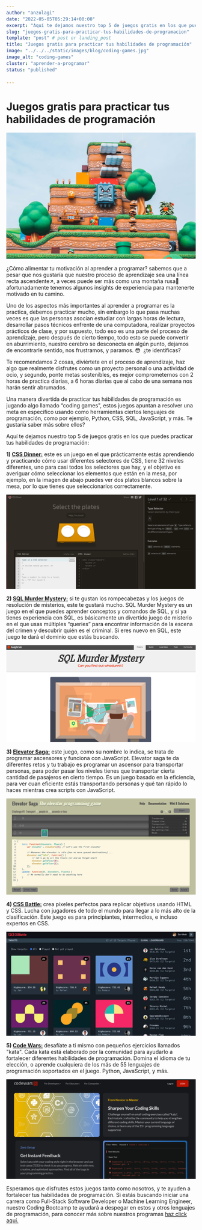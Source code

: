 ```yaml
---
author: "anzolagi"
date: "2022-05-05T05:29:14+00:00"
excerpt: "Aquí te dejamos nuestro top 5 de juegos gratis en los que puedes practicar tus habilidades de programación."
slug: "juegos-gratis-para-practicar-tus-habilidades-de-programacion"
template: "post" # post or landing_post
title: "Juegos gratis para practicar tus habilidades de programación"
image: "../../../static/images/blog/coding-games.jpg"
image_alt: "coding-games"
cluster: "aprender-a-programar"
status: "published"

---
```


# Juegos gratis para practicar tus habilidades de programación

![coding-games.jpg](../../../static/images/blog/coding-games.jpg)

¿Cómo alimentar tu motivación al aprender a programar? sabemos que a pesar que nos gustaría que nuestro proceso de aprendizaje sea una línea recta ascendente↗️, a veces puede ser más como una montaña rusa🎢  afortunadamente tenemos algunos insights de experiencia para mantenerte motivado en tu camino.  

Uno de los aspectos más importantes al aprender a programar es la practica, debemos practicar mucho, sin embargo lo que pasa muchas veces es que las personas asocian estudiar con largas horas de lectura, desarrollar pasos técnicos enfrente de una computadora, realizar proyectos prácticos de clase, y por supuesto, todo eso es una parte del proceso de aprendizaje, pero después de cierto tiempo, todo esto se puede convertir en aburrimiento, nuestro cerebro se desconecta en algún punto, dejamos de encontrarle sentido, nos frustramos, y paramos. 😳  ¿te identificas?

Te recomendamos 2 cosas, diviértete en el proceso de aprendizaje, haz algo que realmente disfrutes como un proyecto personal o una actividad de ocio, y segundo, ponte metas sostenibles, es mejor comprometernos con 2 horas de practica diarias, a 6 horas diarias que al cabo de una semana nos harán sentir abrumados.

Una manera divertida de practicar tus hábilidades de programación es jugando algo llamado “coding games", estos juegos apuntan a resolver una meta en especifico usando como herramientas ciertos lenguajes de programación, como por ejemplo, Python, CSS, SQL, JavaScript, y más. Te gustaría saber más sobre ellos? 

Aquí te dejamos nuestro top 5 de juegos gratis en los que puedes practicar tus habilidades de programación: 

**1) [CSS Dinner:](https://flukeout.github.io/)** este es un juego en el que prácticamente estás aprendiendo y practicando cómo usar diferentes selectores de CSS, tiene 32 niveles diferentes, uno para casi todos los selectores que hay, y el objetivo es averiguar cómo seleccionar los elementos que están en la mesa, por ejemplo, en la imagen de abajo puedes ver dos platos blancos sobre la mesa, por lo que tienes que seleccionarlos correctamente.

 ![CSS.png](../../../static/images/blog/CSS.png)

**2) [SQL Murder Mystery:](https://mystery.knightlab.com/)** si te gustan los rompecabezas y los juegos de resolución de misterios, este te gustará mucho. SQL Murder Mystery es un juego en el que puedes aprender conceptos y comandos de SQL, y si ya tienes experiencia con SQL, es básicamente un divertido juego de misterio en el que usas múltiples “queries” para encontrar información de la escena del crimen y descubrir quién es el criminal. Si eres nuevo en SQL, este juego te dará el dominio que estás buscando.

![SQL.png](../../../static/images/blog/SQL.png)

**3) [Elevator Saga:](https://play.elevatorsaga.com/)** este juego, como su nombre lo indica, se trata de programar ascensores y funciona con JavaScript. Elevator saga te da diferentes retos y tu trabajo es programar un ascensor para transportar personas, para poder pasar los niveles tienes que transportar cierta cantidad de pasajeros en cierto tiempo. Es un juego basado en la eficiencia, para ver cuan eficiente estás transportando personas y qué tan rápido lo haces mientras crea scripts con JavaScript. 

![JavaScript.png](../../../static/images/blog/JavaScript.png)



**4) [CSS Battle:](https://cssbattle.dev/)** crea píxeles perfectos para replicar objetivos usando HTML y CSS. Lucha con jugadores de todo el mundo para llegar a lo más alto de la clasificación. Este juego es para principiantes, intermedios, e incluso expertos en CSS.

![CSS-game.png](../../../static/images/blog/CSS-game.png)

**5) [Code Wars:](https://www.codewars.com/)** desafíate a ti mismo con pequeños ejercicios llamados "kata". Cada kata está elaborado por la comunidad para ayudarlo a fortalecer diferentes habilidades de programación. Domina el idioma de tu elección, o aprende cualquiera de los más de 55 lenguajes de programación soportados en el juego. Python, JavaScript, y más.

![coding.png](../../../static/images/blog/coding.png)

Esperamos que disfrutes estos juegos tanto como nosotros, y te ayuden a fortalecer tus habilidades de programación. Si estás buscando iniciar una carrera como Full-Stack Software Developer o Machine Learning Engineer, nuestro Coding Bootcamp te ayudará a despegar en estos y otros lenguajes de programación, para conocer más sobre nuestros programas [haz click aquí.](https://4geeksacademy.com/)
